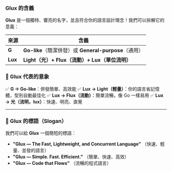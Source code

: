 ### **Glux 的含義**
**Glux** 是一個獨特、響亮的名字，並且符合你的語言設計理念！我們可以拆解它的意義：

| **來源** | **含義** |
|---------|---------|
| **G** | **Go-like**（簡潔併發）或 **General-purpose**（通用） |
| **Lux** | **Light（光）+ Flux（流動）+ Lux（單位流明）** |

### **📌 Glux 代表的意象**
✅ **G → Go-like**：併發簡單、高效能
✅ **Lux → Light（輕量）**：你的語言省記憶體，型別自動最佳化
✅ **Lux → Flux（流動）**：簡單流暢，像 Go 一樣易用
✅ **Lux → 光（流明，lux）**：快速、明亮、直覺

---

### **🚀 Glux 的標語（Slogan）**
我們可以給 **Glux** 一個簡短的標語：
- **"Glux — The Fast, Lightweight, and Concurrent Language"** （快速、輕量、並發的語言）
- **"Glux — Simple. Fast. Efficient."** （簡單、快速、高效）
- **"Glux — Code that Flows"** （流暢的程式語言）

